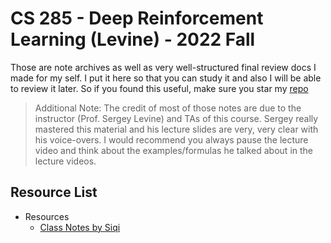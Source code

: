 # CS 285 - Deep Reinforcement Learning (Levine) - 2022 Fall

Those are note archives as well as very well-structured final review docs I made for my self. I put it here so that you can study it and also I will be able to review it later. So if you found this useful, make sure you star my [repo](https://github.com/zhusq20/Berkeley_Study_Notes)

> Additional Note: The credit of most of those notes are due to the instructor (Prof. Sergey Levine) and TAs of this course. Sergey really mastered this material and his lecture slides are very, very clear with his voice-overs. I would recommend you always pause the lecture video and think about the examples/formulas he talked about in the lecture videos.

## Resource List

- Resources
  - [Class Notes by Siqi](ClassNotes/)